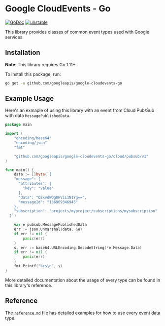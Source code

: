 # Google CloudEvents - Go

[![GoDoc](https://img.shields.io/badge/go-documentation-blue.svg?style=flat-square)](https://pkg.go.dev/mod/github.com/googleapis/google-cloudevents-go) [![unstable](http://badges.github.io/stability-badges/dist/unstable.svg)](http://github.com/badges/stability-badges)


This library provides classes of common event types used with Google services.

## Installation

**Note**: This library requires Go 1.11+.

To install this package, run:

``` sh
go get -u github.com/googleapis/google-cloudevents-go
```

## Example Usage

Here's an exmaple of using this library with an event from Cloud Pub/Sub with data `MessagePublishedData`.

```go
package main

import (
	"encoding/base64"
	"encoding/json"
	"fmt"

	"github.com/googleapis/google-cloudevents-go/cloud/pubsub/v1"
)

func main() {
	data := []byte(`{
    "message": {
      "attributes": {
        "key": "value"
      },
      "data": "Q2xvdWQgUHViL1N1Yg==",
      "messageId": "136969346945"
    },
    "subscription": "projects/myproject/subscriptions/mysubscription"
  }`)

	var e pubsub.MessagePublishedData
	err := json.Unmarshal(data, &e)
	if err != nil {
		panic(err)
	}
	s, err := base64.URLEncoding.DecodeString(*e.Message.Data)
	if err != nil {
		panic(err)
	}
	fmt.Printf("%+s\n", s)
}
```

More detailed documentation about the usage of every type can be found in this library's reference.

## Reference

The [`reference.md`](reference.md) file has detailed examples for how to use every event data type.
